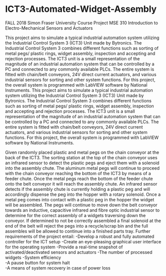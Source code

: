 # ICT3-Automated-Widget-Assembly
FALL 2018
Simon Fraser University Course Project 
MSE 310 Introduction to Electro-Mechanical Sensors and Actuators

This project aims to simulate a typical industrial automation system utilizing the Industrial Control System 3 (ICT3) Unit made by Bytronics. The Industrial Control System 3 combines different functions such as sorting of metal pegs/ plastic rings, widget assembly, inspection and accepting and rejection processes. The ICT3 unit is a small representation of the magnitude of an industrial automation system that can be controlled by a PC and connected to any commonly available PLCs. The entire system is fitted with chain/belt conveyors, 24V direct current actuators, and various industrial sensors for sorting and other system functions. For this project, the overall system is programmed with LabVIEW software by National Instruments.
This project aims to simulate a typical industrial automation system utilizing the Industrial Control System 3 (ICT3) Unit made by Bytronics. The Industrial Control System 3 combines different functions such as sorting of metal pegs/ plastic rings, widget assembly, inspection and accepting and rejection processes. The ICT3 unit is a small representation of the magnitude of an industrial automation system that can be controlled by a PC and connected to any commonly available PLCs. The entire system is fitted with chain/belt conveyors, 24V direct current actuators, and various industrial sensors for sorting and other system functions. For this project, the overall system is programmed with LabVIEW software by National Instruments.

Given randomly placed plastic and metal pegs on the chain conveyor at the back of the ICT3. The sorting station at the top of the chain conveyor uses an infrared sensor to detect the plastic pegs and eject them with a solenoid into the assembly chute. The aluminum metal pegs will continue to proceed with the chain conveyor reaching the bottom of the ICT3 by means of a feeder chute. Once the metal pegs reach the bottom of the feeder chute onto the belt conveyor it will reach the assembly chute. An infrared sensor detects if the assembly chute is currently holding a plastic peg and will accordingly dispense the peg into the hopper with a rotary solenoid. Once a metal peg comes into contact with a plastic peg in the hopper the widget will be assembled. The pegs will continue to move down the belt conveyor towards an inductive, capacitive infrared and fibre optic industrial sensor to determine for the correct assembly of a widgets traversing down the conveyor. If determined to not be correctly assembled a final solenoid at the end of the belt will reject the pegs into a recycle/scrap bin and the full assembles will be allowed to continue into a finished parts tray. Further requirements of the project entail: 
-Develop a robust and fully automated controller for the ICT setup 
-Create an eye-pleasing graphical user interface for the operating system 
-Provide a real-time snapshot of activated/deactivated sensors and actuators 
-The number of processed widgets 
-System efficiency  
-A pause button for system halt  
-A means of system recovery in case of power loss
